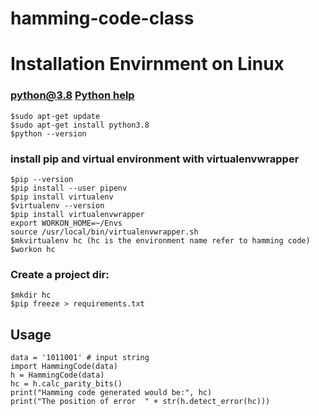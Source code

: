 # hamming-code-class

# Installation Envirnment on Linux 
### python@3.8 <a href="https://docs.python-guide.org/starting/install3/linux/">Python help</a>
```shell
$sudo apt-get update
$sudo apt-get install python3.8
$python --version
```
### install pip and virtual environment with virtualenvwrapper

```shell
$pip --version
$pip install --user pipenv
$pip install virtualenv
$virtualenv --version
$pip install virtualenvwrapper
export WORKON_HOME=~/Envs
source /usr/local/bin/virtualenvwrapper.sh
$mkvirtualenv hc (hc is the environment name refer to hamming code)
$workon hc
```

### Create a project dir:

```shell
$mkdir hc
$pip freeze > requirements.txt
```

## Usage
```
data = '1011001' # input string
import HammingCode(data)
h = HammingCode(data)
hc = h.calc_parity_bits()
print("Hamming code generated would be:", hc)
print("The position of error  " + str(h.detect_error(hc)))
```